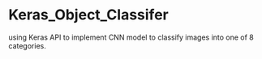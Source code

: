 # Keras_Object_Classifer
using Keras API to implement CNN model to classify images into one of 8 categories.
